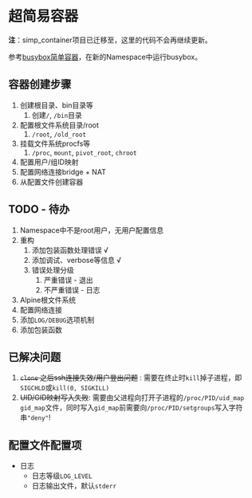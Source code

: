 # 超简易容器

**注**：simp_container项目已迁移至[]()，这里的代码不会再继续更新。

参考[busybox简单容器](https://segmentfault.com/a/1190000006913509)，在新的Namespace中运行busybox。

## 容器创建步骤
1. 创建根目录、bin目录等
   1. 创建`/`, `/bin`目录
2. 配置根文件系统目录/root
   1. `/root`, `/old_root`
3. 挂载文件系统procfs等
   1. `/proc`, `mount`, `pivot_root`, `chroot`
4. 配置用户/组ID映射
5. 配置网络连接bridge + NAT
6. 从配置文件创建容器

## TODO - 待办
1. Namespace中不是root用户，无用户配置信息
2. 重构
   1. 添加包装函数处理错误 √
   2. 添加调试、verbose等信息 √
   3. 错误处理分级
      1. 严重错误 - 退出
      2. 不严重错误 - 日志
3. Alpine根文件系统
4. 配置网络连接
5. 添加`LOG/DEBUG`选项机制
6. 添加包装函数

## 已解决问题
1. ~~`clone` 之后ssh连接失效/用户登出问题~~ : 需要在终止时`kill`掉子进程，即`SIGCHLD`或`kill(0, SIGKILL)`
2. ~~UID/GID映射写入失败~~: 需要由父进程向打开子进程的`/proc/PID/uid_map gid_map`文件，同时写入`gid_map`前需要向`/proc/PID/setgroups`写入字符串`"deny"`!

## 配置文件配置项
- 日志
  - 日志等级`LOG_LEVEL`
  - 日志输出文件，默认`stderr`